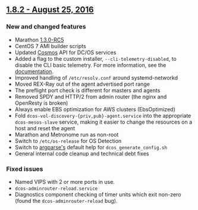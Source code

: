 ## [1.8.2 - August 25, 2016](/releases/1.8.2)

### New and changed features

- Marathon [1.3.0-RC5](https://github.com/mesosphere/marathon/releases)
- CentOS 7 AMI builder scripts
- Updated [Cosmos](https://github.com/dcos/cosmos) API for DC/OS services
- Added a flag to the custom installer, `--cli-telemetry-disabled`, to disable the CLI basic telemetry. For more information, see the [documentation](/docs/1.8/administration/installing/custom/cli/).
- Improved handling of `/etc/resolv.conf` around systemd-networkd
- Moved REX-Ray out of the agent advertised port range
- The preflight port check is different for masters and agents
- Removed SPDY and HTTP/2 from admin router (the nginx and OpenResty is broken)
- Always enable EBS optimization for AWS clusters (EbsOptimized)
- Fold `dcos-vol-discovery-{priv,pub}-agent.service` into the appropriate `dcos-mesos-slave` service, making it easier to change the resources on a host and reset the agent
- Marathon and Metronome run as non-root
- Switch to `/etc/os-release` for OS Detection
- Switch to [argparse's](https://docs.python.org/3/library/argparse.html) default help for `dcos_generate_config.sh`
- General internal code cleanup and technical debt fixes

### Fixed issues

- Named VIPS with 2 or more ports in use.
- `dcos-adminrouter-reload.service`
- Diagnostics component checking of timer units which exit non-zero (found the `dcos-adminrouter-reload` bug).
